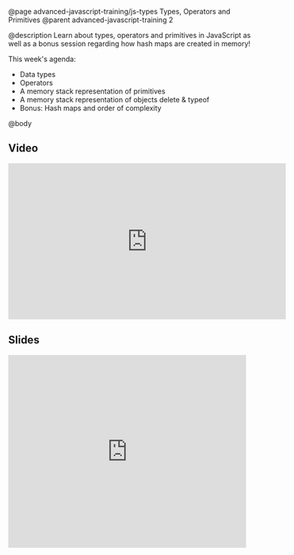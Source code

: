 @page advanced-javascript-training/js-types Types, Operators and Primitives
@parent advanced-javascript-training 2

@description Learn about types, operators and primitives in JavaScript as well as a bonus session regarding how hash maps are created in memory!

This week's agenda:

- Data types
- Operators
- A memory stack representation of primitives
- A memory stack representation of objects
delete & typeof
- Bonus: Hash maps and order of complexity

@body


## Video

<iframe width="560" height="315" src="https://www.youtube.com/embed/KLkGVL6zVps" frameborder="0" allow="accelerometer; autoplay; encrypted-media; gyroscope; picture-in-picture" allowfullscreen></iframe>

## Slides

<iframe src="https://docs.google.com/presentation/d/e/2PACX-1vTGVj1psbRG83n1TQ3jefdvxLw8E5Da6U3_NpeMd5zQ-T6ytaDrEVQEjdM48R9R6zqGR9oim3Fx1Lrz/embed?start=false&loop=false&delayms=3000" frameborder="0" width="480" height="389" allowfullscreen="true" mozallowfullscreen="true" webkitallowfullscreen="true"></iframe>
